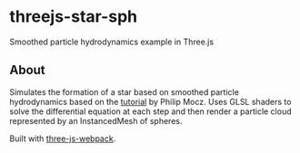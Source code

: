 # threejs-star-sph

Smoothed particle hydrodynamics example in Three.js

## About

Simulates the formation of a star based on smoothed particle hydrodynamics based on the [tutorial](https://philip-mocz.medium.com/create-your-own-smoothed-particle-hydrodynamics-simulation-with-python-76e1cec505f1) by Philip Mocz. Uses GLSL shaders to solve the differential equation at each step and then render a particle cloud represented by an InstancedMesh of spheres.

Built with [three-js-webpack](https://github.com/aakatev/three-js-webpack).